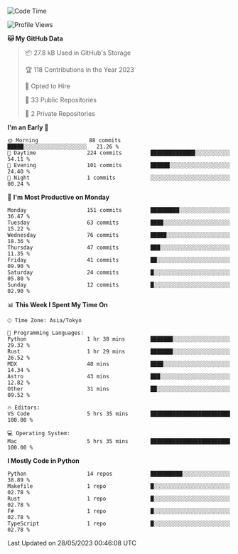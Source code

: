 <!--START_SECTION:waka-->
![Code Time](http://img.shields.io/badge/Code%20Time-674%20hrs%2037%20mins-blue)

![Profile Views](http://img.shields.io/badge/Profile%20Views-0-blue)

**🐱 My GitHub Data** 

> 📦 27.8 kB Used in GitHub's Storage 
 > 
> 🏆 118 Contributions in the Year 2023
 > 
> 💼 Opted to Hire
 > 
> 📜 33 Public Repositories 
 > 
> 🔑 2 Private Repositories 
 > 
**I'm an Early 🐤** 

```text
🌞 Morning                88 commits          █████░░░░░░░░░░░░░░░░░░░░   21.26 % 
🌆 Daytime                224 commits         ██████████████░░░░░░░░░░░   54.11 % 
🌃 Evening                101 commits         ██████░░░░░░░░░░░░░░░░░░░   24.40 % 
🌙 Night                  1 commits           ░░░░░░░░░░░░░░░░░░░░░░░░░   00.24 % 
```
📅 **I'm Most Productive on Monday** 

```text
Monday                   151 commits         █████████░░░░░░░░░░░░░░░░   36.47 % 
Tuesday                  63 commits          ████░░░░░░░░░░░░░░░░░░░░░   15.22 % 
Wednesday                76 commits          █████░░░░░░░░░░░░░░░░░░░░   18.36 % 
Thursday                 47 commits          ███░░░░░░░░░░░░░░░░░░░░░░   11.35 % 
Friday                   41 commits          ██░░░░░░░░░░░░░░░░░░░░░░░   09.90 % 
Saturday                 24 commits          █░░░░░░░░░░░░░░░░░░░░░░░░   05.80 % 
Sunday                   12 commits          █░░░░░░░░░░░░░░░░░░░░░░░░   02.90 % 
```


📊 **This Week I Spent My Time On** 

```text
🕑︎ Time Zone: Asia/Tokyo

💬 Programming Languages: 
Python                   1 hr 38 mins        ███████░░░░░░░░░░░░░░░░░░   29.32 % 
Rust                     1 hr 29 mins        ███████░░░░░░░░░░░░░░░░░░   26.52 % 
MDX                      48 mins             ████░░░░░░░░░░░░░░░░░░░░░   14.34 % 
Astro                    43 mins             ███░░░░░░░░░░░░░░░░░░░░░░   12.82 % 
Other                    31 mins             ██░░░░░░░░░░░░░░░░░░░░░░░   09.52 % 

🔥 Editors: 
VS Code                  5 hrs 35 mins       █████████████████████████   100.00 % 

💻 Operating System: 
Mac                      5 hrs 35 mins       █████████████████████████   100.00 % 
```

**I Mostly Code in Python** 

```text
Python                   14 repos            ██████████░░░░░░░░░░░░░░░   38.89 % 
Makefile                 1 repo              █░░░░░░░░░░░░░░░░░░░░░░░░   02.78 % 
Rust                     1 repo              █░░░░░░░░░░░░░░░░░░░░░░░░   02.78 % 
F#                       1 repo              █░░░░░░░░░░░░░░░░░░░░░░░░   02.78 % 
TypeScript               1 repo              █░░░░░░░░░░░░░░░░░░░░░░░░   02.78 % 
```




 Last Updated on 28/05/2023 00:46:08 UTC
<!--END_SECTION:waka-->
